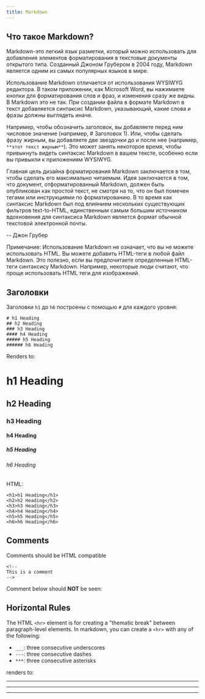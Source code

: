 ```yaml
---
title: Markdown
---
```


## Что такое Markdown?

Markdown-это легкий язык разметки, который можно использовать для добавления элементов форматирования в текстовые документы открытого типа. Созданный Джоном Грубером в 2004 году, Markdown является одним из самых популярных языков в мире.

Использование Markdown отличается от использования WYSIWYG редактора. В таком приложении, как Microsoft Word, вы нажимаете кнопки для форматирования слов и фраз, и изменения сразу же видны. В Markdown это не так. При создании файла в формате Markdown в текст добавляется синтаксис Markdown, указывающий, какие слова и фразы должны выглядеть иначе.

Например, чтобы обозначить заголовок, вы добавляете перед ним числовое значение (например, # Заголовок 1). Или, чтобы сделать фразу жирным, вы добавляете две звездочки до и после нее (например, `**этот текст жирным**`). Это может занять некоторое время, чтобы привыкнуть видеть синтаксис Markdown в вашем тексте, особенно если вы привыкли к приложениям WYSIWYG.

Главная цель дизайна форматирования Markdown заключается в том, чтобы сделать его максимально читаемым. Идея заключается в том, что документ, отформатированный Markdown, должен быть опубликован как простой текст, не смотря на то, что он был помечен тегами или инструкциями по форматированию. В то время как синтаксис Markdown был под влиянием нескольких существующих фильтров text-to-HTML, единственным самым большим источником вдохновения для синтаксиса Markdown является формат обычной текстовой электронной почты.

-- Джон Грубер

Примечание: Использование Markdown не означает, что вы не можете использовать HTML. Вы можете добавить HTML-теги в любой файл Markdown. Это полезно, если вы предпочитаете определенные HTML-теги синтаксису Markdown. Например, некоторые люди считают, что проще использовать HTML теги для изображений.

## Заголовки

Заголовки `h1` до `h6` построены с помощью `#` для каждого уровня:

    # h1 Heading
    ## h2 Heading
    ### h3 Heading
    #### h4 Heading
    ##### h5 Heading
    ###### h6 Heading
    

Renders to:

# h1 Heading

## h2 Heading

### h3 Heading

#### h4 Heading

##### h5 Heading

###### h6 Heading

HTML:

    <h1>h1 Heading</h1>
    <h2>h2 Heading</h2>
    <h3>h3 Heading</h3>
    <h4>h4 Heading</h4>
    <h5>h5 Heading</h5>
    <h6>h6 Heading</h6>
    

## Comments

Comments should be HTML compatible

    <!--
    This is a comment
    -->
    

Comment below should **NOT** be seen:

<!--
This is a comment
-->

## Horizontal Rules

The HTML `<hr>` element is for creating a "thematic break" between paragraph-level elements. In markdown, you can create a `<hr>` with any of the following:

* `___`: three consecutive underscores
* `---`: three consecutive dashes
* `***`: three consecutive asterisks

renders to:

* * *

* * *

* * *